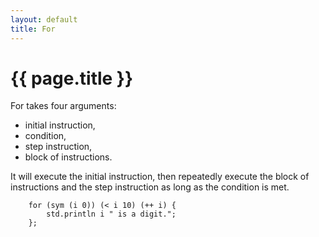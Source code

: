 ```yaml
---
layout: default
title: For
---
```

# {{ page.title }}

For takes four arguments:
 - initial instruction,
 - condition,
 - step instruction,
 - block of instructions.

It will execute the initial instruction, then repeatedly execute the block of instructions and the step instruction as long as the condition is met.

```
    for (sym (i 0)) (< i 10) (++ i) {
        std.println i " is a digit.";
    };
```